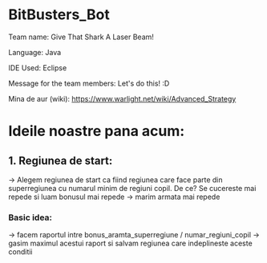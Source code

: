 # BitBusters_Bot
Team name: Give That Shark A Laser Beam!

Language: Java

IDE Used: Eclipse

Message for the team members: Let's do this! :D

Mina de aur (wiki): https://www.warlight.net/wiki/Advanced_Strategy

# Ideile noastre pana acum:

## 1. Regiunea de start:
-> Alegem regiunea de start ca fiind regiunea care face parte din superregiunea cu numarul minim de regiuni copil. De ce? Se cucereste mai repede si luam bonusul mai repede -> marim armata mai repede

### Basic idea:
-> facem raportul intre bonus_aramta_superregiune / numar_regiuni_copil
-> gasim maximul acestui raport si salvam regiunea care indeplineste aceste conditii



